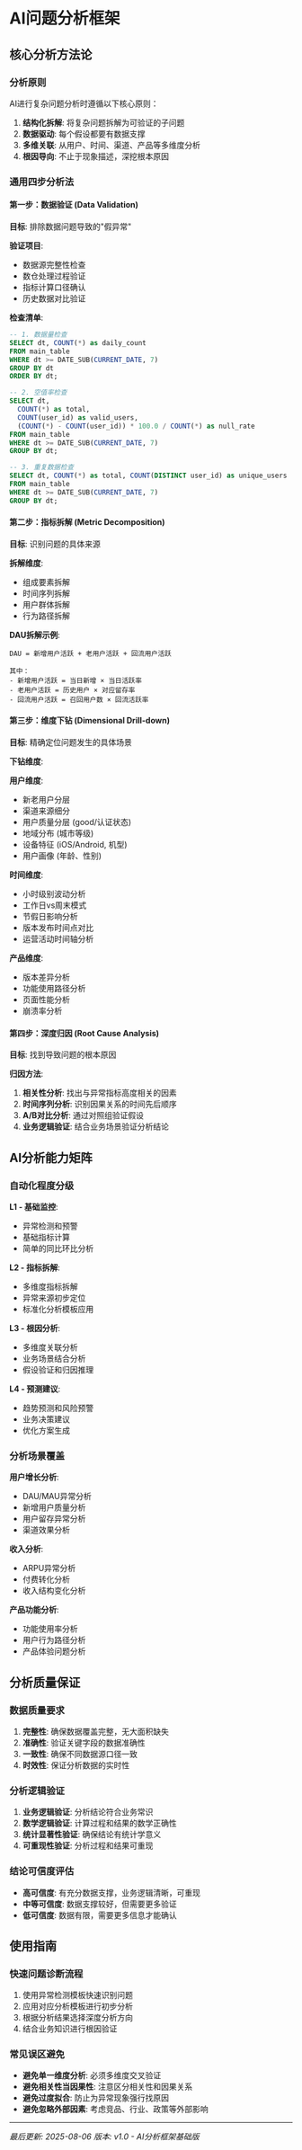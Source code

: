 # AI问题分析框架

## 核心分析方法论

### 分析原则
AI进行复杂问题分析时遵循以下核心原则：
1. **结构化拆解**: 将复杂问题拆解为可验证的子问题
2. **数据驱动**: 每个假设都要有数据支撑
3. **多维关联**: 从用户、时间、渠道、产品等多维度分析
4. **根因导向**: 不止于现象描述，深挖根本原因

### 通用四步分析法

#### 第一步：数据验证 (Data Validation)
**目标**: 排除数据问题导致的"假异常"

**验证项目**:
- 数据源完整性检查
- 数仓处理过程验证
- 指标计算口径确认
- 历史数据对比验证

**检查清单**:
```sql
-- 1. 数据量检查
SELECT dt, COUNT(*) as daily_count 
FROM main_table 
WHERE dt >= DATE_SUB(CURRENT_DATE, 7)
GROUP BY dt
ORDER BY dt;

-- 2. 空值率检查
SELECT dt, 
  COUNT(*) as total,
  COUNT(user_id) as valid_users,
  (COUNT(*) - COUNT(user_id)) * 100.0 / COUNT(*) as null_rate
FROM main_table 
WHERE dt >= DATE_SUB(CURRENT_DATE, 7)
GROUP BY dt;

-- 3. 重复数据检查
SELECT dt, COUNT(*) as total, COUNT(DISTINCT user_id) as unique_users
FROM main_table 
WHERE dt >= DATE_SUB(CURRENT_DATE, 7)
GROUP BY dt;
```

#### 第二步：指标拆解 (Metric Decomposition)
**目标**: 识别问题的具体来源

**拆解维度**:
- 组成要素拆解
- 时间序列拆解  
- 用户群体拆解
- 行为路径拆解

**DAU拆解示例**:
```
DAU = 新增用户活跃 + 老用户活跃 + 回流用户活跃

其中：
- 新增用户活跃 = 当日新增 × 当日活跃率
- 老用户活跃 = 历史用户 × 对应留存率
- 回流用户活跃 = 召回用户数 × 回流活跃率
```

#### 第三步：维度下钻 (Dimensional Drill-down)
**目标**: 精确定位问题发生的具体场景

**下钻维度**:

**用户维度**:
- 新老用户分层
- 渠道来源细分
- 用户质量分层 (good/认证状态)
- 地域分布 (城市等级)
- 设备特征 (iOS/Android, 机型)
- 用户画像 (年龄、性别)

**时间维度**:
- 小时级别波动分析
- 工作日vs周末模式
- 节假日影响分析
- 版本发布时间点对比
- 运营活动时间轴分析

**产品维度**:
- 版本差异分析
- 功能使用路径分析
- 页面性能分析
- 崩溃率分析

#### 第四步：深度归因 (Root Cause Analysis)
**目标**: 找到导致问题的根本原因

**归因方法**:
1. **相关性分析**: 找出与异常指标高度相关的因素
2. **时间序列分析**: 识别因果关系的时间先后顺序
3. **A/B对比分析**: 通过对照组验证假设
4. **业务逻辑验证**: 结合业务场景验证分析结论

## AI分析能力矩阵

### 自动化程度分级

**L1 - 基础监控**:
- 异常检测和预警
- 基础指标计算
- 简单的同比环比分析

**L2 - 指标拆解**:
- 多维度指标拆解
- 异常来源初步定位
- 标准化分析模板应用

**L3 - 根因分析**:
- 多维度关联分析
- 业务场景结合分析
- 假设验证和归因推理

**L4 - 预测建议**:
- 趋势预测和风险预警
- 业务决策建议
- 优化方案生成

### 分析场景覆盖

**用户增长分析**:
- DAU/MAU异常分析
- 新增用户质量分析
- 用户留存异常分析
- 渠道效果分析

**收入分析**:
- ARPU异常分析
- 付费转化分析
- 收入结构变化分析

**产品功能分析**:
- 功能使用率分析
- 用户行为路径分析
- 产品体验问题分析

## 分析质量保证

### 数据质量要求
1. **完整性**: 确保数据覆盖完整，无大面积缺失
2. **准确性**: 验证关键字段的数据准确性
3. **一致性**: 确保不同数据源口径一致
4. **时效性**: 保证分析数据的实时性

### 分析逻辑验证
1. **业务逻辑验证**: 分析结论符合业务常识
2. **数学逻辑验证**: 计算过程和结果的数学正确性
3. **统计显著性验证**: 确保结论有统计学意义
4. **可重现性验证**: 分析过程和结果可重现

### 结论可信度评估
- **高可信度**: 有充分数据支撑，业务逻辑清晰，可重现
- **中等可信度**: 数据支撑较好，但需要更多验证
- **低可信度**: 数据有限，需要更多信息才能确认

## 使用指南

### 快速问题诊断流程
1. 使用异常检测模板快速识别问题
2. 应用对应分析模板进行初步分析
3. 根据分析结果选择深度分析方向
4. 结合业务知识进行根因验证

### 常见误区避免
- **避免单一维度分析**: 必须多维度交叉验证
- **避免相关性当因果性**: 注意区分相关性和因果关系
- **避免过度拟合**: 防止为异常现象强行找原因
- **避免忽略外部因素**: 考虑竞品、行业、政策等外部影响

---
*最后更新: 2025-08-06*
*版本: v1.0 - AI分析框架基础版*